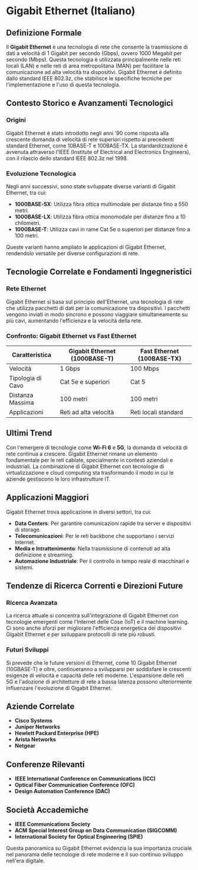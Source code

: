 # Gigabit Ethernet (Italiano)

## Definizione Formale

Il **Gigabit Ethernet** è una tecnologia di rete che consente la trasmissione di dati a velocità di 1 Gigabit per secondo (Gbps), ovvero 1000 Megabit per secondo (Mbps). Questa tecnologia è utilizzata principalmente nelle reti locali (LAN) e nelle reti di area metropolitana (MAN) per facilitare la comunicazione ad alta velocità tra dispositivi. Gigabit Ethernet è definito dallo standard IEEE 802.3z, che stabilisce le specifiche tecniche per l'implementazione e l'uso di questa tecnologia.

## Contesto Storico e Avanzamenti Tecnologici

### Origini

Gigabit Ethernet è stato introdotto negli anni '90 come risposta alla crescente domanda di velocità di rete superiori rispetto ai precedenti standard Ethernet, come 10BASE-T e 100BASE-TX. La standardizzazione è avvenuta attraverso l'IEEE (Institute of Electrical and Electronics Engineers), con il rilascio dello standard IEEE 802.3z nel 1998.

### Evoluzione Tecnologica

Negli anni successivi, sono state sviluppate diverse varianti di Gigabit Ethernet, tra cui:

- **1000BASE-SX**: Utilizza fibra ottica multimodale per distanze fino a 550 metri.
- **1000BASE-LX**: Utilizza fibra ottica monomodale per distanze fino a 10 chilometri.
- **1000BASE-T**: Utilizza cavi in rame Cat 5e o superiori per distanze fino a 100 metri.

Queste varianti hanno ampliato le applicazioni di Gigabit Ethernet, rendendolo versatile per diverse configurazioni di rete.

## Tecnologie Correlate e Fondamenti Ingegneristici

### Rete Ethernet

Gigabit Ethernet si basa sul principio dell'Ethernet, una tecnologia di rete che utilizza pacchetti di dati per la comunicazione tra dispositivi. I pacchetti vengono inviati in modo sincrono e possono viaggiare simultaneamente su più cavi, aumentando l'efficienza e la velocità della rete.

### Confronto: Gigabit Ethernet vs Fast Ethernet

| Caratteristica          | Gigabit Ethernet (1000BASE-T) | Fast Ethernet (100BASE-TX) |
|-------------------------|-------------------------------|-----------------------------|
| Velocità                | 1 Gbps                        | 100 Mbps                    |
| Tipologia di Cavo      | Cat 5e e superiori            | Cat 5                        |
| Distanza Massima        | 100 metri                    | 100 metri                   |
| Applicazioni            | Reti ad alta velocità         | Reti locali standard        |

## Ultimi Trend

Con l'emergere di tecnologie come **Wi-Fi 6** e **5G**, la domanda di velocità di rete continua a crescere. Gigabit Ethernet rimane un elemento fondamentale per le reti cablate, specialmente in contesti aziendali e industriali. La combinazione di Gigabit Ethernet con tecnologie di virtualizzazione e cloud computing sta trasformando il modo in cui le aziende gestiscono le loro infrastrutture IT.

## Applicazioni Maggiori

Gigabit Ethernet trova applicazione in diversi settori, tra cui:

- **Data Centers**: Per garantire comunicazioni rapide tra server e dispositivi di storage.
- **Telecomunicazioni**: Per le reti backbone che supportano i servizi Internet.
- **Media e Intrattenimento**: Nella trasmissione di contenuti ad alta definizione e streaming.
- **Automazione Industriale**: Per il controllo in tempo reale di macchinari e sistemi.

## Tendenze di Ricerca Correnti e Direzioni Future

### Ricerca Avanzata

La ricerca attuale si concentra sull'integrazione di Gigabit Ethernet con tecnologie emergenti come l'Internet delle Cose (IoT) e il machine learning. Ci sono anche sforzi per migliorare l'efficienza energetica dei dispositivi Gigabit Ethernet e per sviluppare protocolli di rete più robusti.

### Futuri Sviluppi

Si prevede che le future versioni di Ethernet, come 10 Gigabit Ethernet (10GBASE-T) e oltre, continueranno a svilupparsi per soddisfare le crescenti esigenze di velocità e capacità delle reti moderne. L'espansione delle reti 5G e l'adozione di architetture di rete a bassa latenza possono ulteriormente influenzare l'evoluzione di Gigabit Ethernet.

## Aziende Correlate

- **Cisco Systems**
- **Juniper Networks**
- **Hewlett Packard Enterprise (HPE)**
- **Arista Networks**
- **Netgear**

## Conferenze Rilevanti

- **IEEE International Conference on Communications (ICC)**
- **Optical Fiber Communication Conference (OFC)**
- **Design Automation Conference (DAC)**

## Società Accademiche

- **IEEE Communications Society**
- **ACM Special Interest Group on Data Communication (SIGCOMM)**
- **International Society for Optical Engineering (SPIE)**

Questa panoramica su Gigabit Ethernet evidenzia la sua importanza cruciale nel panorama delle tecnologie di rete moderne e il suo continuo sviluppo nell'era digitale.